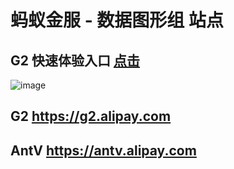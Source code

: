 # 蚂蚁金服 - 数据图形组 站点

## G2 快速体验入口 [点击](http://antvis.github.io/exec.html)

![image](https://t.alipayobjects.com/images/T12cxpXntaXXXXXXXX.png)

## G2 <https://g2.alipay.com>

## AntV <https://antv.alipay.com>
